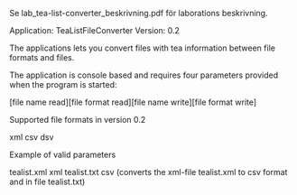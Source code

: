 Se lab_tea-list-converter_beskrivning.pdf för laborations beskrivning.

Application: TeaListFileConverter
Version: 0.2

The applications lets you convert files with tea information between file formats and files.

The application is console based and requires four parameters provided when the program is started:

[file name read][file format read][file name write][file format write]

Supported file formats in version 0.2

xml
csv
dsv

Example of valid parameters

tealist.xml xml tealist.txt csv
(converts the xml-file tealist.xml to csv format and in file tealist.txt)